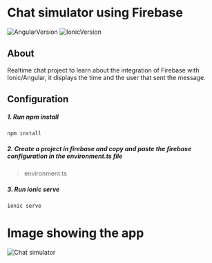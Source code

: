 # Chat simulator using Firebase
![AngularVersion](https://img.shields.io/badge/angular-v10-red) ![IonicVersion](https://img.shields.io/badge/ionic-v5-blue)
## About
Realtime chat project to learn about the integration of Firebase with Ionic/Angular, it displays the time and the user that sent the message.

## Configuration
##### 1. Run npm install
```
npm install
```
##### 2. Create a project in firebase and copy and paste the firebase configuration in the environment.ts file
> environment.ts

##### 3. Run ionic serve
```
ionic serve
```
# Image showing the app

![Chat simulator](https://user-images.githubusercontent.com/59800105/92180581-c7b1c500-ee1d-11ea-8081-8b86adf21974.png)
